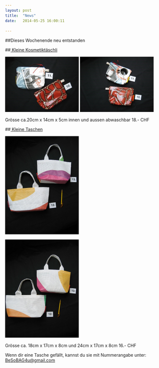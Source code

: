 ```yaml
---
layout: post
title:  "News"
date:   2014-05-25 16:00:11

---
```

##Dieses Wochenende neu entstanden


##<u> Kleine Kosmetiktäschli</u>

<img src="/images/10.jpg" class="right" width="240" /> 
<img src="/images/11.jpg" class="left"  width="240" /><br> 

Grösse ca.20cm x 14cm x 5cm innen und aussen abwaschbar
18.- CHF<br> 

##<u> Kleine Taschen</u><br>


<img src="/images/12.jpg" class="right" width="240" />

<img src="/images/13.jpg" class="left"  width="240" /><br> 
 
Grösse ca. 18cm x 17cm x 8cm und 24cm x 17cm x 8cm
16.- CHF <br> 

Wenn dir eine Tasche gefällt, kannst du sie mit Nummerangabe unter: BeSoBAG4u@gmail.com<br> 

    
